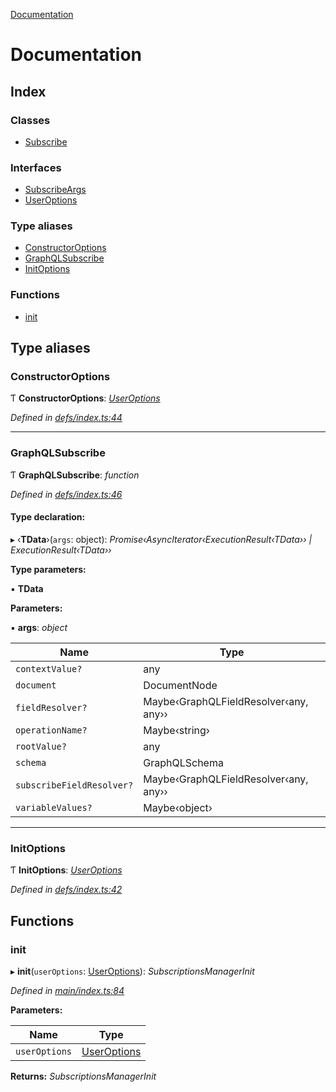 [Documentation](README.md)

# Documentation

## Index

### Classes

* [Subscribe](classes/subscribe.md)

### Interfaces

* [SubscribeArgs](interfaces/subscribeargs.md)
* [UserOptions](interfaces/useroptions.md)

### Type aliases

* [ConstructorOptions](README.md#constructoroptions)
* [GraphQLSubscribe](README.md#graphqlsubscribe)
* [InitOptions](README.md#initoptions)

### Functions

* [init](README.md#init)

## Type aliases

###  ConstructorOptions

Ƭ **ConstructorOptions**: *[UserOptions](interfaces/useroptions.md)*

*Defined in [defs/index.ts:44](https://github.com/badbatch/graphql-box/blob/7c0d2fe/packages/subscribe/src/defs/index.ts#L44)*

___

###  GraphQLSubscribe

Ƭ **GraphQLSubscribe**: *function*

*Defined in [defs/index.ts:46](https://github.com/badbatch/graphql-box/blob/7c0d2fe/packages/subscribe/src/defs/index.ts#L46)*

#### Type declaration:

▸ ‹**TData**›(`args`: object): *Promise‹AsyncIterator‹ExecutionResult‹TData›› | ExecutionResult‹TData››*

**Type parameters:**

▪ **TData**

**Parameters:**

▪ **args**: *object*

Name | Type |
------ | ------ |
`contextValue?` | any |
`document` | DocumentNode |
`fieldResolver?` | Maybe‹GraphQLFieldResolver‹any, any›› |
`operationName?` | Maybe‹string› |
`rootValue?` | any |
`schema` | GraphQLSchema |
`subscribeFieldResolver?` | Maybe‹GraphQLFieldResolver‹any, any›› |
`variableValues?` | Maybe‹object› |

___

###  InitOptions

Ƭ **InitOptions**: *[UserOptions](interfaces/useroptions.md)*

*Defined in [defs/index.ts:42](https://github.com/badbatch/graphql-box/blob/7c0d2fe/packages/subscribe/src/defs/index.ts#L42)*

## Functions

###  init

▸ **init**(`userOptions`: [UserOptions](interfaces/useroptions.md)): *SubscriptionsManagerInit*

*Defined in [main/index.ts:84](https://github.com/badbatch/graphql-box/blob/7c0d2fe/packages/subscribe/src/main/index.ts#L84)*

**Parameters:**

Name | Type |
------ | ------ |
`userOptions` | [UserOptions](interfaces/useroptions.md) |

**Returns:** *SubscriptionsManagerInit*
